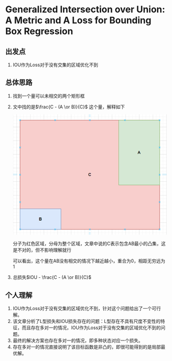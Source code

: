 # Generalized Intersection over Union: A Metric and A Loss for Bounding Box Regression



## 出发点 

1.   IOU作为Loss对于没有交集的区域优化不到

## 总体思路

1.  找到一个量可以未相交的两个矩形框

1. 文中找的是$\frac{C - (A \or B)}{C}$ 这个量，解释如下

   <img src="GIOU-core.png" /> 

   分子为红色区域，分母为整个区域，文章中说的C表示包含AB最小的凸集，这是不对的，但不影响理解就行

   可以看出，这个量在AB没有相交的情况下越近越小，重合为0，相距无穷远为1

1. 总损失$IOU - \frac{C - (A \or B)}{C}$ 

## 个人理解

1.  IOU作为Loss对于没有交集的区域优化不到，针对这个问题给出了一个可行解。
1.  该文章分析了L型损失和IOU损失存在的问题：L型存在不具有尺度不变性的特征，而且存在多对一的情况，IOU作为Loss对于没有交集的区域优化不到的问题。
1.  最终的解决方案也存在多对一的情况，即多种状态对应一个损失。
1.  存在多对一的情况直接说明了该目标函数是非凸的，即很可能得到的是局部最优解。